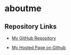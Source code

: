 # aboutme

## Repository Links

- [My GitHub Repository](https://github.com/rajeshoo7 "opens my github profile")

- [My Hosted Page on Github](https://rajeshoo7.github.io/web-apps-repo/ "opens the hosted page on github")
